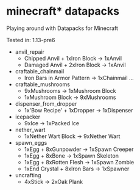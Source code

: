 # minecraft* datapacks
Playing around with Datapacks for Minecraft

Tested in: 1.13-pre6

* anvil_repair
  * Chipped Anvil + 1xIron Block -> 1xAnvil
  * Damaged Anvil + 2xIron Block -> 1xAnvil
* craftable_chainmail
  * Iron Bars in Armor Pattern   -> 1xChainmail ...
* craftable_mushrooms
  * 9xMushrooms                  -> 1xMushroom Block
  * 1xMushroom Block             -> 9xMushrooms
* dispenser_from_dropper
  * 1x'Bow Recipe' + 1xDropper   -> 1xDispenser
* icepacker
  * 9xIce                        -> 1xPacked Ice
* nether_wart
  * 1xNether Wart Block          -> 9xNether Wart
* spawn_eggs
  * 1xEgg + 8xGunpowder          -> 1xSpawn Creeper
  * 1xEgg + 8xBone               -> 1xSpawn Skeleton
  * 1xEgg + 8xRotten Flesh       -> 1xSpawn Zombie
  * 1xEnd Crystal + 8xIron Bars  -> 1xSpawner
* uncrafting
  * 4xStick                      -> 2xOak Plank
